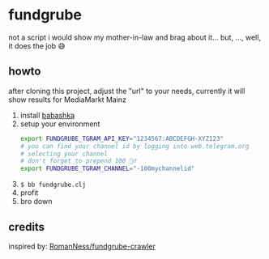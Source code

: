 # fundgrube

not a script i would show my mother-in-law and brag about it... but, ..., well, it does the job 😅 

## howto

after cloning this project, adjust the "url" to your needs, currently it will show results for MediaMarkt Mainz

1. install [babashka](https://github.com/babashka/babashka)
2. setup your environment 
   ```bash
   export FUNDGRUBE_TGRAM_API_KEY="1234567:ABCDEFGH-XYZ123"
   # you can find your channel id by logging into web.telegram.org
   # selecting your channel
   # don't forget to prepend 100 🤷‍♂️
   export FUNDGRUBE_TGRAM_CHANNEL="-100mychannelid"
   ```
3. `$ bb fundgrube.clj`
4. profit
5. bro down

## credits

inspired by: [RomanNess/fundgrube-crawler](https://github.com/RomanNess/fundgrube-crawler)
